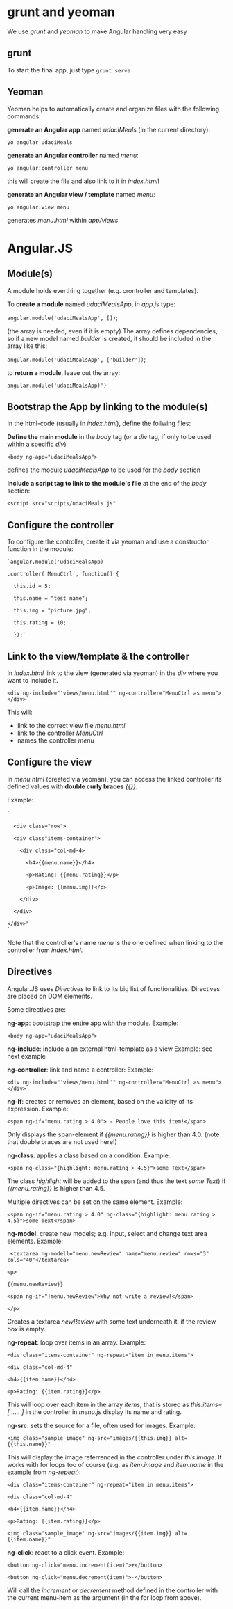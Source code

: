 # grunt and yeoman
We use _grunt_ and _yeoman_ to make Angular handling very easy

## grunt
To start the final app, just type `grunt serve`

## Yeoman
Yeoman helps to automatically create and organize files with the following commands:

  **generate an Angular app** named _udaciMeals_ (in the current directory):

  `yo angular udaciMeals`

  **generate an Angular controller** named _menu_:

  `yo angular:controller menu`

  this will create the file and also link to it in _index.html_!

  **generate an Angular view / template** named _menu_:

  `yo angular:view menu`

  generates _menu.html_ within _app/views_

# Angular.JS

## Module(s)
A module holds everthing together (e.g. crontroller and templates).

To **create a module** named _udaciMealsApp_, in _app.js_ type:

`angular.module('udaciMealsApp', [])`;

(the array is needed, even if it is empty)
The array defines dependencies, so if a new model named _builder_ is created, it should be included in the array like this:

`angular.module('udaciMealsApp', ['builder'])`;


to **return a module**, leave out the array:

 `angular.module('udaciMealsApp)')`

## Bootstrap the App by linking to the module(s)
In the html-code (usually in _index.html_), define the follwing files:

**Define the main module** in the _body_ tag (or a _div_ tag, if only to be used within a specific _div_)

`<body ng-app="udaciMealsApp">`

defines the module _udaciMealsApp_ to be used for the _body_ section

**Include a script tag to link to the module's file** at the end of the _body_ section:

`<script src="scripts/udaciMeals.js"`

## Configure the controller
To configure the controller, create it via yeoman and use a constructor function in the module:

    `angular.module('udaciMealsApp)

    .controller('MenuCtrl', function() {

      this.id = 5;

      this.name = "test name";

      this.img = "picture.jpg";

      this.rating = 10;

      });`

## Link to the view/template & the controller
In _index.html_ link to the view (generated via yeoman) in the _div_ where you want to include it.

`<div ng-include="'views/menu.html'" ng-controller="MenuCtrl as menu"></div>`

This will:
- link to the correct view file _menu.html_
- link to the controller _MenuCtrl_
- names the controller _menu_

## Configure the view
In _menu.html_ (created via yeoman), you can access the linked controller its defined values with **double curly braces** _{{}}_.

Example:

`   

      <div class="row">

      <div class"items-container">

        <div class="col-md-4>

          <h4>{{menu.name}}</h4>

          <p>Rating: {{menu.rating}}</p>

          <p>Image: {{menu.img}}</p>

        </div>

      </div>

    </div>"
    `

Note that the controller's name _menu_ is the one defined when linking to the controller from _index.html_.

## Directives
Angular.JS uses _Directives_ to link to its big list of functionalities. Directives are placed on DOM elements.

Some directives are:

**ng-app**: bootstrap the entire app with the module.
Example:

`<body ng-app="udaciMealsApp">`

**ng-include**: include a an external html-template as a view
Example: see next example

**ng-controller**: link and name a controller:
Example:

`<div ng-include="'views/menu.html'" ng-controller="MenuCtrl as menu"></div>`

**ng-if**: creates or removes an element, based on the validity of its expression. Example:

`<span ng-if="menu.rating > 4.0"> - People love this item!</span>`

Only displays the span-element if _{{menu.rating}}_ is higher than 4.0. (note that double braces are not used here!)

**ng-class**: applies a class based on a condition. Example:

`<span ng-class="{highlight: menu.rating > 4.5}">some Text</span>`

The class _highlight_ will be added to the span (and thus the text _some Text_) if _{{menu.rating}}_ is higher than 4.5.

Multiple directives can be set on the same element. Example:

`<span ng-if="menu.rating > 4.0" ng-class="{highlight: menu.rating > 4.5}">some Text</span>`

**ng-model**: create new models; e.g. input, select and change text area elements. Example:

` <textarea ng-modell="menu.newReview" name="menu.review" rows="3" cols="40"</textarea>`

`<p>`

  `{{menu.newReview}}`

  `<span ng-if="!menu.newReview">Why not write a review!</span>`

`</p>`

Creates a textarea _newReview_ with some text underneath it, if the review box is empty.

**ng-repeat**: loop over items in an array. Example:

`<div class="items-container" ng-repeat="item in menu.items">`

`<div class="col-md-4"`

`<h4>{{item.name}}</h4>`

`<p>Rating: {{item.rating}}</p>`

This will loop over each item in the array _items_, that is stored as _this.items=[...<item data here>... ]_ in the controller in _menu.js_ display its name and rating.

**ng-src**: sets the source for a file, often used for images. Example:

`<img class="sample_image" ng-src="images/{{this.img}} alt={{this.name}}"`

This will display the image referrenced in the controller under _this.image_. It works with for loops too of course (e.g. as _item.image_  and _item.name_ in the example from _ng-repeat_):

`<div class="items-container" ng-repeat="item in menu.items">`

`<div class="col-md-4"`

`<h4>{{item.name}}</h4>`

`<p>Rating: {{item.rating}}</p>`

`<img class="sample_image" ng-src="images/{{item.img}} alt={{item.name}}"`

**ng-click**: react to a click event. Example:

`<button ng-click="menu.increment(item)">+</button>`

`<button ng-click="menu.decrement(item)">-</button>`

Will call the _increment_ or _decrement_ method defined in the controller with the current menu-item as the argument (in the for loop from above).
